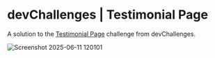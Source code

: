 # devChallenges | Testimonial Page

A solution to the [Testimonial Page](https://devchallenges.io/challenge/testimonial-page) challenge from devChallenges.

![Screenshot 2025-06-11 120101](https://github.com/user-attachments/assets/9a940e6e-ef12-475c-9b5f-09d915ca111d)
